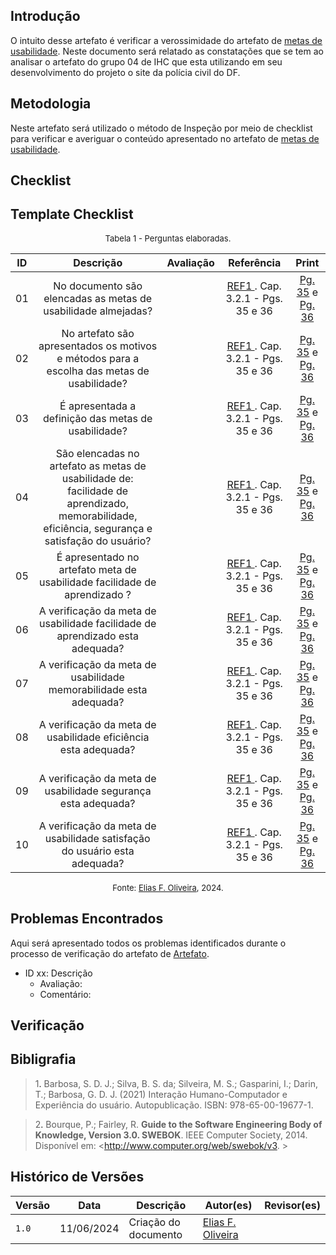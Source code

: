 ## Introdução

O intuito desse artefato é verificar a verossimidade do artefato de [metas de usabilidade](https://interacao-humano-computador.github.io/2024.1-PCDF/analise_requisitos2/metas_usabilidade/). Neste documento será relatado as constatações que se tem ao analisar o artefato do grupo 04 de IHC que esta utilizando em seu desenvolvimento do projeto o site da polícia civil do DF.

## Metodologia

Neste artefato será utilizado o método de Inspeção por meio de checklist para verificar e averiguar o conteúdo apresentado no artefato de [metas de usabilidade](https://interacao-humano-computador.github.io/2024.1-PCDF/analise_requisitos2/metas_usabilidade/).

## Checklist

## Template Checklist

<font size="2"><p style="text-align: center">Tabela 1 - Perguntas elaboradas.</p></font>


|ID| Descrição | Avaliação | Referência|Print|
|:--:|:--:|:--:|:--:|:--:|
|01| No documento são elencadas as metas de usabilidade almejadas? ||<a href="#ref1"> REF1 </a>. Cap. 3.2.1 - Pgs. 35 e 36 | [Pg. 35][Pg. 35] e [Pg. 36][Pg. 36] |
|02| No artefato são apresentados os motivos e métodos para a escolha das metas de usabilidade? ||<a href="#ref1"> REF1 </a>. Cap. 3.2.1 - Pgs. 35 e 36|[Pg. 35][Pg. 35] e [Pg. 36][Pg. 36] |
|03| É apresentada a definição das metas de usabilidade? ||<a href="#ref1"> REF1 </a>. Cap. 3.2.1 - Pgs. 35 e 36|[Pg. 35][Pg. 35] e [Pg. 36][Pg. 36] |
|04| São elencadas no artefato as metas de usabilidade de: facilidade de aprendizado, memorabilidade, eficiência, segurança e satisfação do usuário? ||<a href="#ref1"> REF1 </a>. Cap. 3.2.1 - Pgs. 35 e 36|[Pg. 35][Pg. 35] e [Pg. 36][Pg. 36] |
|05| É apresentado no artefato  meta de usabilidade facilidade de aprendizado ? ||<a href="#ref1"> REF1 </a>. Cap. 3.2.1 - Pgs. 35 e 36|[Pg. 35][Pg. 35] e [Pg. 36][Pg. 36] |
|06| A verificação da meta de usabilidade facilidade de aprendizado esta adequada? ||<a href="#ref1"> REF1 </a>. Cap. 3.2.1 - Pgs. 35 e 36|[Pg. 35][Pg. 35] e [Pg. 36][Pg. 36] | 
|07| A verificação da meta de usabilidade memorabilidade esta adequada? ||<a href="#ref1"> REF1 </a>. Cap. 3.2.1 - Pgs. 35 e 36|[Pg. 35][Pg. 35] e [Pg. 36][Pg. 36] |
|08| A verificação da meta de usabilidade eficiência esta adequada? ||<a href="#ref1"> REF1 </a>. Cap. 3.2.1 - Pgs. 35 e 36|[Pg. 35][Pg. 35] e [Pg. 36][Pg. 36] |
|09| A verificação da meta de usabilidade segurança esta adequada? ||<a href="#ref1"> REF1 </a>. Cap. 3.2.1 - Pgs. 35 e 36|[Pg. 35][Pg. 35] e [Pg. 36][Pg. 36] |
|10| A verificação da meta de usabilidade satisfação do usuário esta adequada? ||<a href="#ref1"> REF1 </a>. Cap. 3.2.1 - Pgs. 35 e 36|[Pg. 35][Pg. 35] e [Pg. 36][Pg. 36] |

<font size="2"><p style="text-align: center">Fonte: [Elias F. Oliveira][EliasGH], 2024.</p></font>

[Pg. 35]:../../../assets/prints_verificacao/elias/metas/35.png
[Pg. 36]:../../../assets/prints_verificacao/elias/metas/36.png
## Problemas Encontrados

Aqui será apresentado todos os problemas identificados durante o processo de verificação do artefato de [Artefato](https://requisitos-de-software.github.io/2024.1-PCDF/artefato).

- ID xx: Descrição
    - Avaliação:
    - Comentário:

## Verificação

## Bibligrafia

> 1<a id="ref1">.</a> Barbosa, S. D. J.; Silva, B. S. da; Silveira, M. S.; Gasparini, I.; Darin, T.; Barbosa, G. D. J. (2021) Interação Humano-Computador e Experiência do usuário. Autopublicação. ISBN: 978-65-00-19677-1.

> 2<a id="ref2">.</a> Bourque, P.; Fairley, R. **Guide to the Software Engineering Body of Knowledge, Version 3.0. SWEBOK**. IEEE Computer Society, 2014. Disponível em: <http://www.computer.org/web/swebok/v3. >

## Histórico de Versões

| Versão | Data | Descrição | Autor(es) | Revisor(es) |
| --- | --- | --- | --- | --- |
| `1.0` | 11/06/2024 | Criação do documento | [Elias F. Oliveira](EliasGH) |

[GabrielfGH]: https://github.com/MMcLovin
[GabrielbGH]: https://github.com/https://github.com/Bertolazi
[ClaudioGH]: https://github.com/claudiohsc
[EliasGH]: https://www.github.com/EliasOliver21
[PabloGH]: https://github.com/pabloheika
[RicardoGH]: https://www.github.com/avmricardo